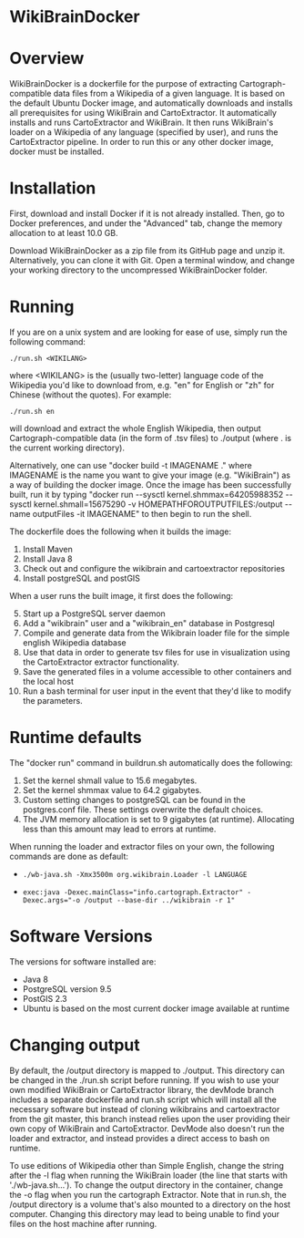 # WikiBrainDocker

# Overview

WikiBrainDocker is a dockerfile for the purpose of extracting
Cartograph-compatible data files from a Wikipedia of a given language. It is
based on the default Ubuntu Docker image, and automatically downloads and
installs all prerequisites for using WikiBrain and CartoExtractor. It
automatically installs and runs CartoExtractor and WikiBrain.  It then runs
WikiBrain's loader on a Wikipedia of any language (specified by user), and runs
the CartoExtractor pipeline. In order to run this or any other docker image,
docker must be installed.

# Installation

First, download and install Docker if it is not already installed. Then, go to
Docker preferences, and under the "Advanced" tab, change the memory allocation
to at least 10.0 GB.

Download WikiBrainDocker as a zip file from its GitHub page and unzip it.
Alternatively, you can clone it with Git. Open a terminal window, and change
your working directory to the uncompressed WikiBrainDocker folder.

# Running

If you are on a unix system and are looking for ease of use, simply run the
following command:

    ./run.sh <WIKILANG>

where \<WIKILANG\> is the (usually two-letter) language code of the Wikipedia
you'd like to download from, e.g. "en" for English or "zh" for Chinese (without
the quotes). For example:

    ./run.sh en

will download and extract the whole English Wikipedia, then output
Cartograph-compatible data (in the form of .tsv files) to ./output (where . is
the current working directory).

Alternatively, one can use "docker build -t IMAGENAME ." where IMAGENAME is the
name you want to give your image (e.g. "WikiBrain") as a way of building
the docker image. Once the image has been successfully built, run it by typing
"docker run --sysctl kernel.shmmax=64205988352 --sysctl kernel.shmall=15675290
-v HOMEPATHFOROUTPUTFILES:/output --name outputFiles -it IMAGENAME" to then
begin to run the shell.

The dockerfile does the following when it builds the image:

1. Install Maven
2. Install Java 8
3. Check out and configure the wikibrain and cartoextractor repositories
4. Install postgreSQL and postGIS

When a user runs the built image, it first does the following:

5. Start up a PostgreSQL server daemon
5. Add a "wikibrain" user and a "wikibrain\_en" database in Postgresql
6. Compile and generate data from the Wikibrain loader file for the simple
   english Wikipedia database
7. Use that data in order to generate tsv files for use in visualization using
   the CartoExtractor extractor functionality.
8. Save the generated files in a volume accessible to
   other containers and the local host
9. Run a bash terminal for user input in the event that they'd like to modify
   the parameters.

# Runtime defaults 

The "docker run" command in buildrun.sh automatically does the following:
1. Set the kernel shmall value to 15.6 megabytes.
2. Set the kernel shmmax value to 64.2 gigabytes.
3. Custom setting changes to postgreSQL can be found in the postgres.conf file.
   These settings overwrite the default choices.
4. The JVM memory allocation is set to 9 gigabytes (at runtime).
   Allocating less than this amount may lead to errors at runtime. 

When running the loader and extractor files on your own, the following commands
are done as default: 
-     ./wb-java.sh -Xmx3500m org.wikibrain.Loader -l LANGUAGE
-     exec:java -Dexec.mainClass="info.cartograph.Extractor" -Dexec.args="-o /output --base-dir ../wikibrain -r 1"

# Software Versions
The versions for software installed are: 
  - Java 8
  - PostgreSQL version 9.5
  - PostGIS 2.3
  - Ubuntu is based on the most current docker image available at runtime
 
# Changing output
By default, the /output directory is mapped to ./output. This directory can be
changed in the ./run.sh script before running.  If you wish to use your own
modified WikiBrain or CartoExtractor library, the devMode branch includes a
separate dockerfile and run.sh script which will install all the necessary
software but instead of cloning wikibrains and cartoextractor from the git
master, this branch instead relies upon the user providing their own copy of
WikiBrain and CartoExtractor. DevMode also doesn't run the loader and
extractor, and instead provides a direct access to bash on runtime. 

To use editions of Wikipedia other than Simple English, change the string after
the -l flag when running the WikiBrain loader (the line that starts with
'./wb-java.sh...').  To change the output directory in the container, change
the -o flag when you run the cartograph Extractor. Note that in run.sh, the
/output directory is a volume that's also mounted to a directory on the host
computer. Changing this directory may lead to being unable to find your files
on the host machine after running. 

